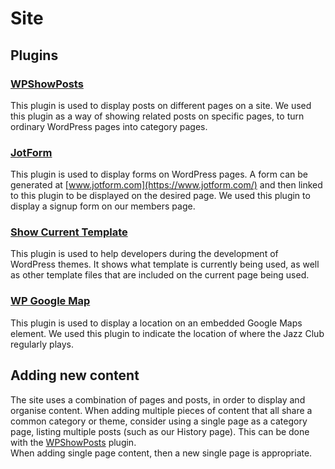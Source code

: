# Site

## Plugins
### [WPShowPosts](https://en-au.wordpress.org/plugins/wp-show-posts/)
This plugin is used to display posts on different pages on a site. We used this plugin as a way of showing related posts on specific pages, to turn ordinary WordPress pages into category pages.

### [JotForm](https://en-au.wordpress.org/plugins/jotform-oembed/)
This plugin is used to display forms on WordPress pages. A form can be generated at [www.jotform.com](https://www.jotform.com/) and then linked to this plugin to be displayed on the desired page. We used this plugin to display a signup form on our members page.

### [Show Current Template](https://en-au.wordpress.org/plugins/show-current-template/)
This plugin is used to help developers during the development of WordPress themes. It shows what template is currently being used, as well as other template files that are included on the current page being used.

### [WP Google Map](https://srmilon.info/?utm_source=wp-plugins&utm_campaign=author-uri&utm_medium=wp-dash)
This plugin is used to display a location on an embedded Google Maps element. We used this plugin to indicate the location of where the Jazz Club regularly plays.

## Adding new content
The site uses a combination of pages and posts, in order to display and organise content. When adding multiple pieces of content that all share a common category or theme, consider using a single page as a category page, listing multiple posts (such as our History page). This can be done with the [WPShowPosts](https://en-au.wordpress.org/plugins/wp-show-posts/) plugin.  
When adding single page content, then a new single page is appropriate.

